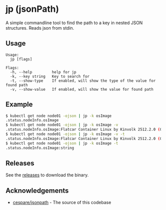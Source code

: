# jp (jsonPath)

A simple commandline tool to find the path to a key in nested JSON structures. Reads json from stdin.

## Usage

```
Usage:
  jp [flags]

Flags:
  -h, --help         help for jp
  -k, --key string   Key to search for
  -t, --show-type    If enabled, will show the type of the value for found path
  -v, --show-value   If enabled, will show the value for found path
```

## Example

```bash
$ kubectl get node node01 -ojson | jp -k osImage
.status.nodeInfo.osImage
$ kubectl get node node01 -ojson | jp -k osImage -v
.status.nodeInfo.osImage:Flatcar Container Linux by Kinvolk 2512.2.0 (Oklo)
$ kubectl get node node01 -ojson | jp -k osImage -v -t
.status.nodeInfo.osImage:Flatcar Container Linux by Kinvolk 2512.2.0 (Oklo):string
$ kubectl get node node01 -ojson | jp -k osImage -t
.status.nodeInfo.osImage:string
```

## Releases

See the [releases](https://github.com/kubism/jsonpath/releases) to download the binary.

## Acknowledgements

* [cespare/jsonpath](https://github.com/cespare/jsonpath) - The source of this codebase
